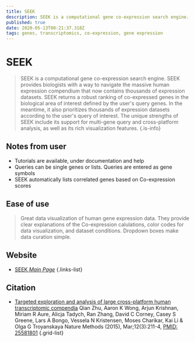 ```yaml
---
title: SEEK
description: SEEK is a computational gene co-expression search engine.
published: true
date: 2020-05-13T00:21:37.318Z
tags: genes, transcriptomics, co-expression, gene expression
---
```


# SEEK

> SEEK is a computational gene co-expression search engine. SEEK provides biologists with a way to navigate the massive human expression compendium that now contains thousands of expression datasets. SEEK returns a robust ranking of co-expressed genes in the biological area of interest defined by the user's query genes. In the meantime, it also prioritizes thousands of expression datasets according to the user's query of interest. The unique strengths of SEEK include its support for multi-gene query and cross-platform analysis, as well as its rich visualization features.
{.is-info}

## Notes from user
- Tutorials are available, under documentation and help
- Queries can be single genes or lists. Queries are entered as gene symbols
- SEEK automatically lists correlated genes based on Co-expression scores

## Ease of use
> Great data visualization of human gene expression data. They provide clear explanations of the Co-expression calulations, color codes for data visualization, and dataset conditions. Dropdown boxes make data curation simple. 

## Website

- [SEEK *Main Page*](http://seek.princeton.edu/index.jsp)
{.links-list}

## Citation

- [Targeted exploration and analysis of large cross-platform human transcriptomic compendia](https://www.nature.com/articles/nmeth.3249) Qian Zhu, Aaron K Wong, Arjun Krishnan, Miriam R Aure, Alicja Tadych, Ran Zhang, David C Corney, Casey S Greene, Lars A Bongo, Vessela N Kristensen, Moses Charikar, Kai Li & Olga G Troyanskaya Nature Methods (2015), Mar;12(3):211-4, [PMID: 25581801](https://www.ncbi.nlm.nih.gov/pubmed/25581801)
{.grid-list}
